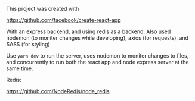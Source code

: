This project was created with

https://github.com/facebook/create-react-app

With an express backend, and using redis as a backend. Also used nodemon (to moniter changes while developing), axios (for requests), and SASS (for styling)


Use `yarn dev` to run the server, uses nodemon to moniter changes to files, and concurrently to run both the react app and node express server at the same time.


Redis:

https://github.com/NodeRedis/node_redis